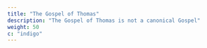 ```yaml
---
title: "The Gospel of Thomas" 
description: "The Gospel of Thomas is not a canonical Gospel"
weight: 50
c: "indigo"
---
```


